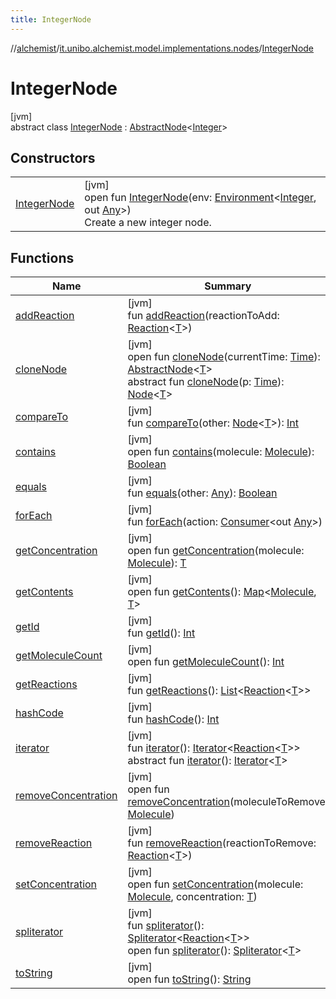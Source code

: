 ```yaml
---
title: IntegerNode
---
```

//[alchemist](../../../index.html)/[it.unibo.alchemist.model.implementations.nodes](../index.html)/[IntegerNode](index.html)



# IntegerNode



[jvm]\
abstract class [IntegerNode](index.html) : [AbstractNode](../-abstract-node/index.html)<[Integer](https://docs.oracle.com/javase/8/docs/api/java/lang/Integer.html)>



## Constructors


| | |
|---|---|
| [IntegerNode](-integer-node.html) | [jvm]<br>open fun [IntegerNode](-integer-node.html)(env: [Environment](../../it.unibo.alchemist.model.interfaces/-environment/index.html)<[Integer](https://docs.oracle.com/javase/8/docs/api/java/lang/Integer.html), out [Any](https://kotlinlang.org/api/latest/jvm/stdlib/kotlin/-any/index.html)>)<br>Create a new integer node. |


## Functions


| Name | Summary |
|---|---|
| [addReaction](../-abstract-node/add-reaction.html) | [jvm]<br>fun [addReaction](../-abstract-node/add-reaction.html)(reactionToAdd: [Reaction](../../it.unibo.alchemist.model.interfaces/-reaction/index.html)<[T](../../it.unibo.alchemist.model.implementations.conditions/-generic-molecule-present/index.html)>) |
| [cloneNode](../-abstract-node/clone-node.html) | [jvm]<br>open fun [cloneNode](../-abstract-node/clone-node.html)(currentTime: [Time](../../it.unibo.alchemist.model.interfaces/-time/index.html)): [AbstractNode](../-abstract-node/index.html)<[T](../../it.unibo.alchemist.model.implementations.conditions/-generic-molecule-present/index.html)><br>abstract fun [cloneNode](../../it.unibo.alchemist.model.interfaces/-node/clone-node.html)(p: [Time](../../it.unibo.alchemist.model.interfaces/-time/index.html)): [Node](../../it.unibo.alchemist.model.interfaces/-node/index.html)<[T](../../it.unibo.alchemist.model.implementations.conditions/-generic-molecule-present/index.html)> |
| [compareTo](../-abstract-node/compare-to.html) | [jvm]<br>fun [compareTo](../-abstract-node/compare-to.html)(other: [Node](../../it.unibo.alchemist.model.interfaces/-node/index.html)<[T](../../it.unibo.alchemist.model.implementations.conditions/-generic-molecule-present/index.html)>): [Int](https://kotlinlang.org/api/latest/jvm/stdlib/kotlin/-int/index.html) |
| [contains](../-abstract-node/contains.html) | [jvm]<br>open fun [contains](../-abstract-node/contains.html)(molecule: [Molecule](../../it.unibo.alchemist.model.interfaces/-molecule/index.html)): [Boolean](https://kotlinlang.org/api/latest/jvm/stdlib/kotlin/-boolean/index.html) |
| [equals](../-abstract-node/equals.html) | [jvm]<br>fun [equals](../-abstract-node/equals.html)(other: [Any](https://kotlinlang.org/api/latest/jvm/stdlib/kotlin/-any/index.html)): [Boolean](https://kotlinlang.org/api/latest/jvm/stdlib/kotlin/-boolean/index.html) |
| [forEach](../-abstract-node/for-each.html) | [jvm]<br>fun [forEach](../-abstract-node/for-each.html)(action: [Consumer](https://docs.oracle.com/javase/8/docs/api/java/util/function/Consumer.html)<out [Any](https://kotlinlang.org/api/latest/jvm/stdlib/kotlin/-any/index.html)>) |
| [getConcentration](../-abstract-node/get-concentration.html) | [jvm]<br>open fun [getConcentration](../-abstract-node/get-concentration.html)(molecule: [Molecule](../../it.unibo.alchemist.model.interfaces/-molecule/index.html)): [T](../../it.unibo.alchemist.model.implementations.conditions/-generic-molecule-present/index.html) |
| [getContents](../-abstract-node/get-contents.html) | [jvm]<br>open fun [getContents](../-abstract-node/get-contents.html)(): [Map](https://docs.oracle.com/javase/8/docs/api/java/util/Map.html)<[Molecule](../../it.unibo.alchemist.model.interfaces/-molecule/index.html), [T](../../it.unibo.alchemist.model.implementations.conditions/-generic-molecule-present/index.html)> |
| [getId](../-homogeneous-physical-pedestrian2-d/index.html#2063123767%2FFunctions%2F-134779887) | [jvm]<br>fun [getId](../-homogeneous-physical-pedestrian2-d/index.html#2063123767%2FFunctions%2F-134779887)(): [Int](https://kotlinlang.org/api/latest/jvm/stdlib/kotlin/-int/index.html) |
| [getMoleculeCount](../-abstract-node/get-molecule-count.html) | [jvm]<br>open fun [getMoleculeCount](../-abstract-node/get-molecule-count.html)(): [Int](https://kotlinlang.org/api/latest/jvm/stdlib/kotlin/-int/index.html) |
| [getReactions](../-homogeneous-physical-pedestrian2-d/index.html#-301186114%2FFunctions%2F-134779887) | [jvm]<br>fun [getReactions](../-homogeneous-physical-pedestrian2-d/index.html#-301186114%2FFunctions%2F-134779887)(): [List](https://docs.oracle.com/javase/8/docs/api/java/util/List.html)<[Reaction](../../it.unibo.alchemist.model.interfaces/-reaction/index.html)<[T](../../it.unibo.alchemist.model.implementations.conditions/-generic-molecule-present/index.html)>> |
| [hashCode](../-abstract-node/hash-code.html) | [jvm]<br>fun [hashCode](../-abstract-node/hash-code.html)(): [Int](https://kotlinlang.org/api/latest/jvm/stdlib/kotlin/-int/index.html) |
| [iterator](../-abstract-node/iterator.html) | [jvm]<br>fun [iterator](../-abstract-node/iterator.html)(): [Iterator](https://docs.oracle.com/javase/8/docs/api/java/util/Iterator.html)<[Reaction](../../it.unibo.alchemist.model.interfaces/-reaction/index.html)<[T](../../it.unibo.alchemist.model.implementations.conditions/-generic-molecule-present/index.html)>><br>abstract fun [iterator](../../it.unibo.alchemist.loader.variables/-arbitrary-variable/index.html#-1606146105%2FFunctions%2F-134779887)(): [Iterator](https://docs.oracle.com/javase/8/docs/api/java/util/Iterator.html)<[T](../../it.unibo.alchemist.model.implementations.conditions/-generic-molecule-present/index.html)> |
| [removeConcentration](../-abstract-node/remove-concentration.html) | [jvm]<br>open fun [removeConcentration](../-abstract-node/remove-concentration.html)(moleculeToRemove: [Molecule](../../it.unibo.alchemist.model.interfaces/-molecule/index.html)) |
| [removeReaction](../-abstract-node/remove-reaction.html) | [jvm]<br>fun [removeReaction](../-abstract-node/remove-reaction.html)(reactionToRemove: [Reaction](../../it.unibo.alchemist.model.interfaces/-reaction/index.html)<[T](../../it.unibo.alchemist.model.implementations.conditions/-generic-molecule-present/index.html)>) |
| [setConcentration](../-abstract-node/set-concentration.html) | [jvm]<br>open fun [setConcentration](../-abstract-node/set-concentration.html)(molecule: [Molecule](../../it.unibo.alchemist.model.interfaces/-molecule/index.html), concentration: [T](../../it.unibo.alchemist.model.implementations.conditions/-generic-molecule-present/index.html)) |
| [spliterator](../-abstract-node/spliterator.html) | [jvm]<br>fun [spliterator](../-abstract-node/spliterator.html)(): [Spliterator](https://docs.oracle.com/javase/8/docs/api/java/util/Spliterator.html)<[Reaction](../../it.unibo.alchemist.model.interfaces/-reaction/index.html)<[T](../../it.unibo.alchemist.model.implementations.conditions/-generic-molecule-present/index.html)>><br>open fun [spliterator](../../it.unibo.alchemist.expressions.implementations/-list-tree-node/index.html#-677603448%2FFunctions%2F-134779887)(): [Spliterator](https://docs.oracle.com/javase/8/docs/api/java/util/Spliterator.html)<[T](../../it.unibo.alchemist.model.implementations.conditions/-generic-molecule-present/index.html)> |
| [toString](../-abstract-node/to-string.html) | [jvm]<br>open fun [toString](../-abstract-node/to-string.html)(): [String](https://docs.oracle.com/javase/8/docs/api/java/lang/String.html) |

